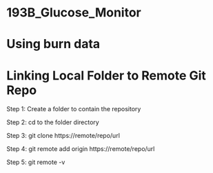 # 193B_Glucose_Monitor
# Using burn data
# Linking Local Folder to Remote Git Repo
Step 1: Create a folder to contain the repository

Step 2: cd to the folder directory

Step 3: git clone https://remote/repo/url

Step 4: git remote add origin https://remote/repo/url

Step 5: git remote -v
